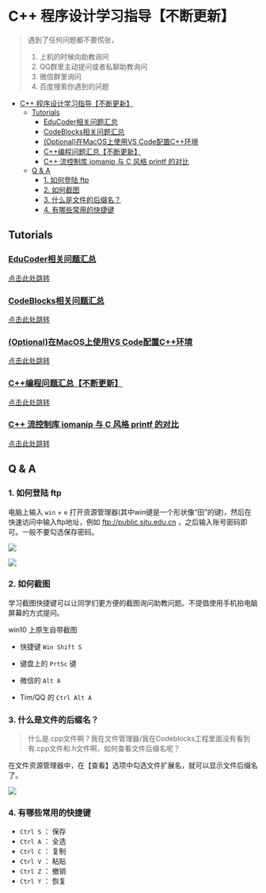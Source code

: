 # C++ 程序设计学习指导【不断更新】

> 遇到了任何问题都不要慌张，
> 1. 上机的时候向助教询问
> 2. QQ群里主动提问或者私聊助教询问
> 3. 微信群里询问
> 4. 百度搜索你遇到的问题

- [C++ 程序设计学习指导【不断更新】](#c-程序设计学习指导不断更新)
  - [Tutorials](#tutorials)
    - [EduCoder相关问题汇总](#educoder相关问题汇总)
    - [CodeBlocks相关问题汇总](#codeblocks相关问题汇总)
    - [(Optional)在MacOS上使用VS Code配置C++环境](#optional在macos上使用vs-code配置c环境)
    - [C++编程问题汇总【不断更新】](#c编程问题汇总不断更新)
    - [C++ 流控制库 iomanip  与 C 风格 printf 的对比](#c-流控制库-iomanip-与-c-风格-printf-的对比)
  - [Q & A](#q--a)
    - [1. 如何登陆 ftp](#1-如何登陆-ftp)
    - [2. 如何截图](#2-如何截图)
    - [3. 什么是文件的后缀名？](#3-什么是文件的后缀名)
    - [4. 有哪些常用的快捷键](#4-有哪些常用的快捷键)

## Tutorials

### [EduCoder相关问题汇总](https://github.com/OneForward/TACpp/blob/master/tutorials/EduCoder.md)

[点击此处跳转](https://github.com/OneForward/TACpp/blob/master/tutorials/EduCoder.md)

### [CodeBlocks相关问题汇总](https://github.com/OneForward/TACpp/blob/master/tutorials/CodeBlocks.md)

[点击此处跳转](https://github.com/OneForward/TACpp/blob/master/tutorials/CodeBlocks.md)

### [(Optional)在MacOS上使用VS Code配置C++环境](https://code.visualstudio.com/docs/cpp/config-clang-mac)

[点击此处跳转](https://code.visualstudio.com/docs/cpp/config-clang-mac)

### [C++编程问题汇总【不断更新】](https://github.com/OneForward/TACpp/blob/master/tutorials/Cpp.md)

[点击此处跳转](https://github.com/OneForward/TACpp/blob/master/tutorials/Cpp.md)

### [C++ 流控制库 iomanip  与 C 风格 printf 的对比](https://github.com/OneForward/TACpp/blob/master/tutorials/CppFormat.md)

[点击此处跳转](https://github.com/OneForward/TACpp/blob/master/tutorials/CppFormat.md)

## Q & A 

### 1. 如何登陆 ftp

电脑上输入 `win` + `e` 打开资源管理器(其中win键是一个形状像“田”的键)，然后在快速访问中输入ftp地址，例如 ftp://public.sjtu.edu.cn ，之后输入账号密码即可。一般不要勾选保存密码。

![](tutorials/imgs/ftp_start.png)

![](tutorials/imgs/ftp_url.png)

### 2. 如何截图

学习截图快捷键可以让同学们更方便的截图询问助教问题。不提倡使用手机拍电脑屏幕的方式提问。

win10 上原生自带截图

- 快捷键 `Win Shift S` 
- 键盘上的 `PrtSc` 键

- 微信的 `Alt A` 
- Tim/QQ 的 `Ctrl Alt A`

### 3. 什么是文件的后缀名？

> 什么是.cpp文件啊？我在文件管理器/我在Codeblocks工程里面没有看到有.cpp文件和.h文件啊，如何查看文件后缀名呢？

在文件资源管理器中，在【查看】选项中勾选文件扩展名，就可以显示文件后缀名了。

![](tutorials/imgs/file_ext.png)

### 4. 有哪些常用的快捷键

* `Ctrl S` ： 保存
* `Ctrl A` ： 全选
* `Ctrl C` ： 复制
* `Ctrl V` ： 粘贴
* `Ctrl Z` ： 撤销
* `Ctrl Y` ： 恢复